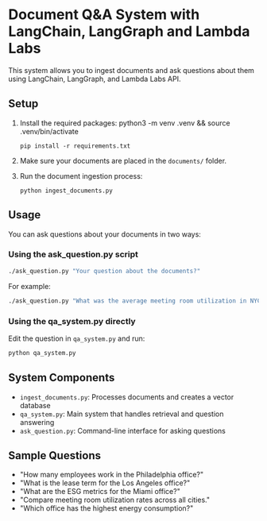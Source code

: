 # Document Q&A System with LangChain, LangGraph and Lambda Labs

This system allows you to ingest documents and ask questions about them using LangChain, LangGraph, and Lambda Labs API.

## Setup

1. Install the required packages:
   python3 -m venv .venv && source .venv/bin/activate
   ```
   pip install -r requirements.txt
   ```

2. Make sure your documents are placed in the `documents/` folder.

3. Run the document ingestion process:
   ```
   python ingest_documents.py
   ```

## Usage

You can ask questions about your documents in two ways:

### Using the ask_question.py script

```bash
./ask_question.py "Your question about the documents?"
```

For example:
```bash
./ask_question.py "What was the average meeting room utilization in NYC?"
```

### Using the qa_system.py directly

Edit the question in `qa_system.py` and run:
```bash
python qa_system.py
```

## System Components

- `ingest_documents.py`: Processes documents and creates a vector database
- `qa_system.py`: Main system that handles retrieval and question answering
- `ask_question.py`: Command-line interface for asking questions

## Sample Questions

- "How many employees work in the Philadelphia office?"
- "What is the lease term for the Los Angeles office?"
- "What are the ESG metrics for the Miami office?"
- "Compare meeting room utilization rates across all cities."
- "Which office has the highest energy consumption?"